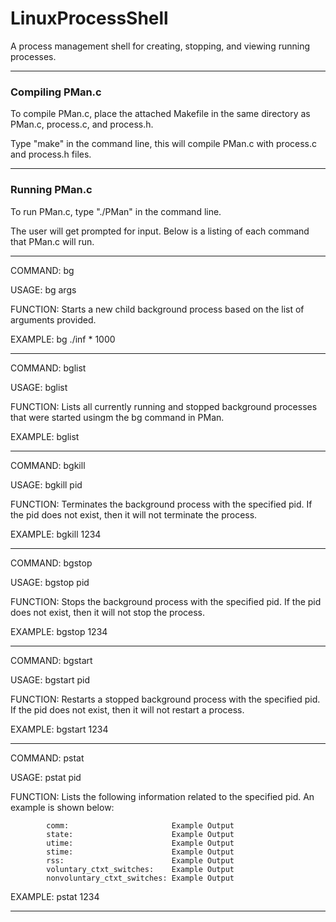 # LinuxProcessShell
A process management shell for creating, stopping, and viewing running processes.

----------------------------------------------------------

### Compiling PMan.c

To compile PMan.c, place the attached Makefile 
in the same directory as PMan.c, process.c, and process.h.

Type "make" in the command line, this will compile PMan.c 
with process.c and process.h files.

----------------------------------------------------------
### Running PMan.c

To run PMan.c, type "./PMan" in the command line.

The user will get prompted for input.
Below is a listing of each command that PMan.c will run.

----------------------------------------------------------

COMMAND:	bg

USAGE:		bg args

FUNCTION:	Starts a new child background process based on the list of arguments provided.

EXAMPLE:	bg ./inf * 1000

----------------------------------------------------------

COMMAND:	bglist

USAGE:		bglist

FUNCTION:	Lists all currently running and stopped background processes that were started usingm the bg command in PMan.

EXAMPLE:	bglist

----------------------------------------------------------

COMMAND:	bgkill

USAGE:		bgkill pid

FUNCTION:	Terminates the background process with the specified pid. If the pid does not exist, then it will not terminate the process.

EXAMPLE:	bgkill 1234

----------------------------------------------------------

COMMAND:	bgstop

USAGE:		bgstop pid

FUNCTION:	Stops the background process with the specified pid. If the pid does not exist, then it will not stop the process.

EXAMPLE:	bgstop 1234

----------------------------------------------------------

COMMAND:	bgstart

USAGE:		bgstart pid

FUNCTION:	Restarts a stopped background process with the specified pid. If the pid does not exist, then it will not restart a process.

EXAMPLE:	bgstart 1234

----------------------------------------------------------

COMMAND:	pstat

USAGE:		pstat pid

FUNCTION:	Lists the following information related to the specified pid. An example is shown below:

			comm:                       Example Output
			state:                      Example Output					
			utime:                      Example Output
			stime:                      Example Output
			rss:                        Example Output
			voluntary_ctxt_switches:    Example Output
			nonvoluntary_ctxt_switches: Example Output

EXAMPLE:	pstat 1234

----------------------------------------------------------
